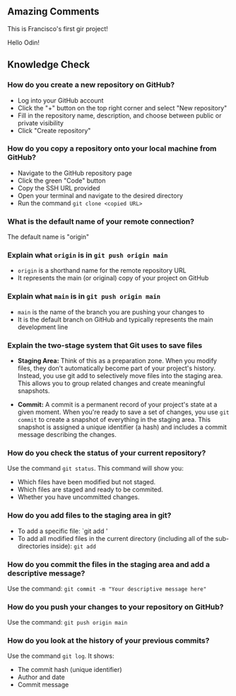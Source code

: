## Amazing Comments
This is Francisco's first gir project!


Hello Odin!


## Knowledge Check
### How do you create a new repository on GitHub?
- Log into your GitHub account
- Click the "+" button on the top right corner and select "New repository"
- Fill in the repository name, description, and choose between public or private visibility
- Click "Create repository"


### How do you copy a repository onto your local machine from GitHub?
- Navigate to the GitHub repository page
- Click the green "Code" button
- Copy the SSH URL provided
- Open your terminal and navigate to the desired directory
- Run the command `git clone <copied URL>`


### What is the default name of your remote connection?
The default name is "origin"


### Explain what `origin` is in `git push origin main`
- `origin` is a shorthand name for the remote repository URL
- It represents the main (or original) copy of your project on GitHub


### Explain what `main` is in `git push origin main`
- `main` is the name of the branch you are pushing your changes to
- It is the default branch on GitHub and typically represents the main development line


### Explain the two-stage system that Git uses to save files
- **Staging Area:** Think of this as a preparation zone. When you modify files, they don't automatically become 
part of your project's history. Instead, you use git add to selectively move files into the staging area. This 
allows you to group related changes and create meaningful snapshots.

- **Commit:** A commit is a permanent record of your project's state at a given moment. When you're ready to save a 
set of changes, you use `git commit` to create a snapshot of everything in the staging area. This snapshot 
is assigned a unique identifier (a hash) and includes a commit message describing the changes.


### How do you check the status of your current repository?
Use the command `git status`. This command will show you:
- Which files have been modified but not staged.
- Which files are staged and ready to be commited.
- Whether you have uncommitted changes.


### How do you add files to the staging area in git?
- To add a specific file: `git add <filename>'
- To add all modified files in the current directory (including all of the sub-directories inside): `git add` 


### How do you commit the files in the staging area and add a descriptive message?
Use the command: `git commit -m "Your descriptive message here"`


### How do you push your changes to your repository on GitHub?
Use the command: `git push origin main` 


### How do you look at the history of your previous commits?
Use the command `git log`. It shows:
- The commit hash (unique identifier)
- Author and date
- Commit message

